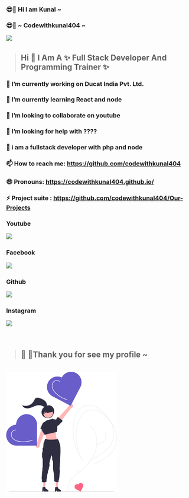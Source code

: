 ### 😎🚀 Hi I am Kunal  ~
### 😎🚀 ~ Codewithkunal404 ~


<img src="https://avatars.githubusercontent.com/u/96905815?s=400&u=553c5881b1c1c05f3243bf2ff49fd054692238b5&v=4" width="400px" > 


>## Hi 👋 I Am A ✨ Full Stack Developer And Programming Trainer ✨
### 🔭 I’m currently working on Ducat India Pvt. Ltd.
### 🌱 I’m currently learning React and node
### 👯 I’m looking to collaborate on youtube
### 🤔 I’m looking for help with ????
### 💬 i am a fullstack developer with php and node
### 📫 How to reach me: https://github.com/codewithkunal404
### 😄 Pronouns: https://codewithkunal404.github.io/
### ⚡ Project suite : https://github.com/codewithkunal404/Our-Projects



### Youtube 
<a href="https://www.youtube.com/channel/UCPOBQjBYfP1w91Z77pZLbFg"><img src="https://cdn-icons-png.flaticon.com/512/174/174883.png" width="80px" ></a>  

### Facebook
<a href="https://www.facebook.com/photo/?fbid=109013541675751&set=a.109009865009452"><img src="https://cdn-icons-png.flaticon.com/512/733/733547.png" width="80px" ></a>

### Github
<a href="https://github.com/codewithkunal404"><img src="https://cdn-icons-png.flaticon.com/512/270/270798.png" width="80px" ></a>


### Instagram
<a href="https://www.instagram.com/codewithkunal404/"><img src="https://cdn-icons-png.flaticon.com/512/2111/2111463.png" width="80px" ></a>


<br>

>## 🤩 🥳Thank you for see my profile ~ 


<br>
<img src="https://github.com/codewithkunal404/codewithkunal404/blob/main/undraw_super_thank_you_re_f8bo.svg" width="300px">


